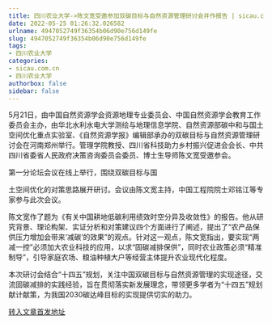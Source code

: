 ```yaml
---
title: 四川农业大学->陈文宽受邀参加双碳目标与自然资源管理研讨会并作报告 | sicau.com.cn
date: 2022-05-25 01:26:32.026582
urlname: 4947052749f36354b06d90e756d149fe
slug: 4947052749f36354b06d90e756d149fe
tags: 
- 四川农业大学
categories:
- sicau.com.cn
- 四川农业大学
authorbox: false
sidebar: false
---
```

5月21日，由中国自然资源学会资源地理专业委员会、中国自然资源学会教育工作委员会主办，由华北水利水电大学测绘与地理信息学院、自然资源部碳中和与国土空间优化重点实验室、《自然资源学报》编辑部承办的双碳目标与自然资源管理研讨会在河南郑州举行。管理学院教授、四川省科技助力乡村振兴促进会会长、中共四川省委省人民政府决策咨询委员会委员、博士生导师陈文宽受邀参会。

第一分论坛会议在线上举行，围绕双碳目标与国
<!--more-->
土空间优化的对策思路展开研讨。会议由陈文宽主持，中国工程院院士邓铭江等专家参与此次会议。

陈文宽作了题为《有关中国耕地低碳利用绩效时空分异及收敛性》的报告。他从研究背景、理论构架、实证分析和对策建议四个方面进行了阐述，提出了“农产品保供压力增加会带来‘减碳’的效果”的观点。针对这一观点，陈文宽指出，要实现“两减一控”必须加大农业科技的应用，以求“固碳减排保供”，同时农业政策必须“精准制导”，引导家庭农场、粮油种植大户等经营主体提升农业现代化程度。

本次研讨会结合“十四五”规划，关注中国双碳目标与自然资源管理的实现途径，交流固碳减排的实践经验，旨在贯彻落实新发展理念，带领更多学者为“十四五”规划献计献策，为我国2030碳达峰目标的实现提供切实的助力。



[转入文章首发地址](https://news.sicau.edu.cn/info/1078/67919.htm)